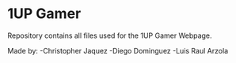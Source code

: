 # 1UP Gamer

Repository contains all files used for the 1UP Gamer Webpage.

Made by:
-Christopher Jaquez
-Diego Dominguez
-Luis Raul Arzola